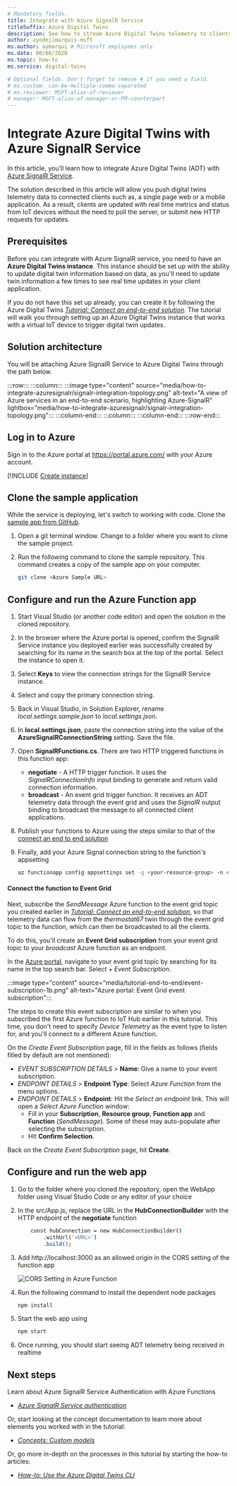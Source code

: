 ```yaml
---
# Mandatory fields.
title: Integrate with Azure SignalR Service
titleSuffix: Azure Digital Twins
description: See how to stream Azure Digital Twins telemetry to clients using Azure SignalR
author: ayodejimarquis-msft
ms.author: aymarqui # Microsoft employees only
ms.date: 08/08/2020
ms.topic: how-to
ms.service: digital-twins

# Optional fields. Don't forget to remove # if you need a field.
# ms.custom: can-be-multiple-comma-separated
# ms.reviewer: MSFT-alias-of-reviewer
# manager: MSFT-alias-of-manager-or-PM-counterpart
---
```


# Integrate Azure Digital Twins with Azure SignalR Service

In this article, you'll learn how to integrate Azure Digital Twins (ADT) with [Azure SignalR Service](../azure-signalr/signalr-overview.md).

The solution described in this article will allow you push digital twins telemetry data to connected clients such as, a single page web or a mobile application. As a result, clients are updated with real time metrics and status from IoT devices without the need to poll the server, or submit new HTTP requests for updates.

## Prerequisites

Before you can integrate with Azure SignalR service, you need to have an **Azure Digital Twins instance**. This instance should be set up with the ability to update digital twin information based on data, as you'll need to update twin information a few times to see real time updates in your client application. 

If you do not have this set up already, you can create it by following the Azure Digital Twins [*Tutorial: Connect an end-to-end solution*](./tutorial-end-to-end.md). The tutorial will walk you through setting up an Azure Digital Twins instance that works with a virtual IoT device to trigger digital twin updates.

## Solution architecture

You will be attaching Azure SignalR Service to Azure Digital Twins through the path below.

:::row:::
    :::column:::
        :::image type="content" source="media/how-to-integrate-azuresignalr/signalr-integration-topology.png" alt-text="A view of Azure services in an end-to-end scenario, highlighting Azure-SignalR" lightbox="media/how-to-integrate-azuresignalr/signalr-integration-topology.png":::
    :::column-end:::
    :::column:::
    :::column-end:::
:::row-end:::

## Log in to Azure

Sign in to the Azure portal at <https://portal.azure.com/> with your Azure account.

[!INCLUDE [Create instance](../azure-signalr/includes/signalr-quickstart-create-instance.md)]

## Clone the sample application

While the service is deploying, let's switch to working with code. Clone the [sample app from GitHub](<Azure Sample URL>).

1. Open a git terminal window. Change to a folder where you want to clone the sample project.

1. Run the following command to clone the sample repository. This command creates a copy of the sample app on your computer.

    ```bash
    git clone <Azure Sample URL>
    ```

## Configure and run the Azure Function app

1. Start Visual Studio (or another code editor) and open the solution in the cloned repository.

1. In the browser where the Azure portal is opened, confirm the SignalR Service instance you deployed earlier was successfully created by searching for its name in the search box at the top of the portal. Select the instance to open it.

1. Select **Keys** to view the connection strings for the SignalR Service instance.

1. Select and copy the primary connection string.

1. Back in Visual Studio, in Solution Explorer, rename *local.settings.sample.json* to *local.settings.json*.

1. In **local.settings.json**, paste the connection string into the value of the **AzureSignalRConnectionString** setting. Save the file.

1. Open **SignalRFunctions.cs**. There are two HTTP triggered functions in this function app:

    - **negotiate** - A HTTP trigger function. It uses the *SignalRConnectionInfo* input binding to generate and return valid connection information.
    - **broadcast** - An event grid trigger function. It receives an ADT telemetry data through the event grid and uses the *SignalR* output binding to broadcast the message to all connected client applications.



1. Publish your functions to Azure using the steps similar to that of the [connect an end to end solution](https://docs.microsoft.com/en-us/azure/digital-twins/tutorial-end-to-end#publish-the-app)

1. Finally, add your Azure Signal connection string to the function's appsetting
 
    ```bash
    az functionapp config appsettings set -g <your-resource-group> -n <your-App-Service-(function-app)-name> --settings "AzureSignalRConnectionString=<your-Azure-SignalR-ConnectionString>"
    ```

#### Connect the function to Event Grid
Next, subscribe the *SendMessage* Azure function to the event grid topic you created earlier in [*Tutorial: Connect an end-to-end solution*](./tutorial-end-to-end.md), so that telemetry data can flow from the *thermostat67* twin through the event grid topic to the function, which can then be broadcasted to all the clients.

To do this, you'll create an **Event Grid subscription** from your event grid topic to your *broadcast* Azure function as an endpoint.

In the [Azure portal](https://portal.azure.com/), navigate to your event grid topic by searching for its name in the top search bar. Select *+ Event Subscription*.

:::image type="content" source="media/tutorial-end-to-end/event-subscription-1b.png" alt-text="Azure portal: Event Grid event subscription":::

The steps to create this event subscription are similar to when you subscribed the first Azure function to IoT Hub earlier in this tutorial. This time, you don't need to specify *Device Telemetry* as the event type to listen for, and you'll connect to a different Azure function.

On the *Create Event Subscription* page, fill in the fields as follows (fields filled by default are not mentioned):
* *EVENT SUBSCRIPTION DETAILS* > **Name**: Give a name to your event subscription.
* *ENDPOINT DETAILS* > **Endpoint Type**: Select *Azure Function* from the menu options.
* *ENDPOINT DETAILS* > **Endpoint**: Hit the *Select an endpoint* link. This will open a *Select Azure Function* window:
    - Fill in your **Subscription**, **Resource group**, **Function app** and **Function** (*SendMessage*). Some of these may auto-populate after selecting the subscription.
    - Hit **Confirm Selection**.

Back on the *Create Event Subscription* page, hit **Create**.

## Configure and run the web app
1. Go to the folder where you cloned the repository, open the WebApp folder using Visual Studio Code or any editor of your choice

1. In the src/App.js, replace the URL in the **HubConnectionBuilder** with the HTTP endpoint of the **negotiate** function

    ```bash
        const hubConnection = new HubConnectionBuilder()
            .withUrl('<URL>')
            .build();
    ```

1. Add http://localhost:3000 as an allowed origin in the CORS setting of the function app

    ![CORS Setting in Azure Function](../media/how-to-integrate-azure-signalr/cors-setting-azurefunction.png)

1. Run the following command to install the dependent node packages

    ```bash
    npm install
    ```

1. Start the web app using

    ```bash
    npm start
    ```
1. Once running, you should start seeing ADT telemetry being received in realtime
   
## Next steps

Learn about Azure SignalR Service Authentication with Azure Functions
* [*Azure SignalR Service authentication*](https://docs.microsoft.com/en-us/azure/azure-signalr/signalr-tutorial-authenticate-azure-functions)

Or, start looking at the concept documentation to learn more about elements you worked with in the tutorial:
* [*Concepts: Custom models*](concepts-models.md)

Or, go more in-depth on the processes in this tutorial by starting the how-to articles:
* [*How-to: Use the Azure Digital Twins CLI*](how-to-use-cli.md)
